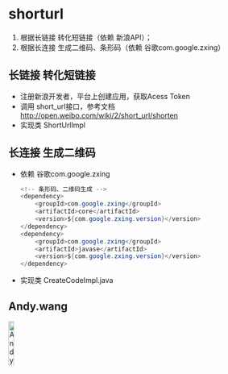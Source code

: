 shorturl
================================
1) 根据长链接 转化短链接（依赖 新浪API）；
2) 根据长连接 生成二维码、条形码（依赖 谷歌com.google.zxing）

## 长链接 转化短链接

- 注册新浪开发者，平台上创建应用，获取Acess Token
- 调用 short_url接口，参考文档 http://open.weibo.com/wiki/2/short_url/shorten
- 实现类 ShortUrlImpl

## 长连接 生成二维码

- 依赖 谷歌com.google.zxing
   ```java
   <!-- 条形码、二维码生成 -->
   <dependency>
       <groupId>com.google.zxing</groupId>
       <artifactId>core</artifactId>
       <version>${com.google.zxing.version}</version>
   </dependency>
   <dependency>
       <groupId>com.google.zxing</groupId>
       <artifactId>javase</artifactId>
       <version>${com.google.zxing.version}</version>
   </dependency>
   ```
- 实现类 CreateCodeImpl.java

## Andy.wang

<img src="doc/594580820.jpg" width="15%" alt="Andy.wang的QQ"/>


